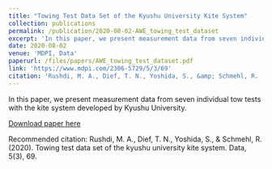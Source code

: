 ```yaml
---
title: "Towing Test Data Set of the Kyushu University Kite System"
collection: publications
permalink: /publication/2020-08-02-AWE_towing_test_dataset
excerpt: 'In this paper, we present measurement data from seven individual tow tests with the kite system developed by Kyushu University.  '
date: 2020-08-02
venue: 'MDPI, Data'
paperurl: /files/papers/AWE_towing_test_dataset.pdf
link: 'https://www.mdpi.com/2306-5729/5/3/69'
citation: 'Rushdi, M. A., Dief, T. N., Yoshida, S., &amp; Schmehl, R. (2020). Towing test data set of the kyushu university kite system. Data, 5(3), 69.'
---
```

In this paper, we present measurement data from seven individual tow tests with the kite system developed by Kyushu University.  

[Download paper here](https://www.mdpi.com/2306-5729/5/3/69)

Recommended citation: Rushdi, M. A., Dief, T. N., Yoshida, S., & Schmehl, R. (2020). Towing test data set of the kyushu university kite system. Data, 5(3), 69.